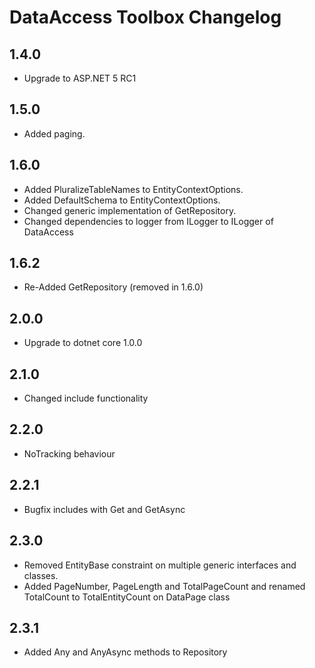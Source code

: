 # DataAccess Toolbox Changelog

## 1.4.0

- Upgrade to ASP.NET 5 RC1

## 1.5.0

- Added paging.

## 1.6.0

- Added PluralizeTableNames to EntityContextOptions.
- Added DefaultSchema to EntityContextOptions.
- Changed generic implementation of GetRepository.
- Changed dependencies to logger from ILogger to ILogger of DataAccess

## 1.6.2

- Re-Added GetRepository<TRepository> (removed in 1.6.0)

## 2.0.0

- Upgrade to dotnet core 1.0.0

## 2.1.0

- Changed include functionality

## 2.2.0

- NoTracking behaviour

## 2.2.1

- Bugfix includes with Get and GetAsync

## 2.3.0

- Removed EntityBase constraint on multiple generic interfaces and classes.
- Added PageNumber, PageLength and TotalPageCount and renamed TotalCount to TotalEntityCount on DataPage class

## 2.3.1

- Added Any and AnyAsync methods to Repository